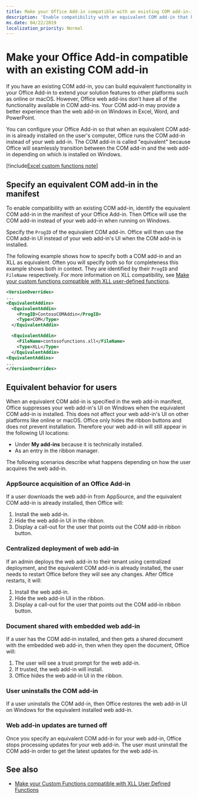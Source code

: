 ```yaml
---
title: Make your Office Add-in compatible with an existing COM add-in-in
description: 'Enable compatibility with an equivalent COM add-in that has the same functionality as your Office Add-in'
ms.date: 04/22/2019
localization_priority: Normal
---
```


# Make your Office Add-in compatible with an existing COM add-in

If you have an existing COM add-in, you can build equivalent functionality in your Office Add-in to extend your solution features to other platforms such as online or macOS. However, Office web add-ins don't have all of the functionality available in COM add-ins. Your COM add-in may provide a better experience than the web add-in on Windows in Excel, Word, and PowerPoint.

You can configure your Office Add-in so that when an equivalent COM add-in is already installed on the user's computer, Office runs the COM add-in instead of your web add-in. The COM add-in is called "equivalent" because Office will seamlessly transition between the COM add-in and the web add-in depending on which is installed on Windows.

[!include[Excel custom functions note](../includes/excel-custom-functions-note.md)]

## Specify an equivalent COM add-in in the manifest

To enable compatibility with an existing COM add-in, identify the equivalent COM add-in in the manifest of your Office Add-in. Then Office will use the COM add-in instead of your web add-in when running on Windows.

Specify the `ProgID` of the equivalent COM add-in. Office will then use the COM add-in UI instead of your web add-in's UI when the COM add-in is installed.

The following example shows how to specify both a COM add-in and an XLL as equivalent. Often you will specify both so for completeness this example shows both in context. They are identified by their `ProgID` and `FileName` respectively. For more information on XLL compatibility, see [Make your custom functions compatible with XLL user-defined functions](../excel/make-custom-functions-compatible-with-xll-udf.md).

```xml
<VersionOverrides>
...
<EquivalentAddins>
  <EquivalentAddin>
    <ProgID>ContosoCOMAddin</ProgID>
    <Type>COM</Type>
  </EquivalentAddin>

  <EquivalentAddin>
    <FileName>contosofunctions.xll</FileName>
    <Type>XLL</Type>
  </EquivalentAddin>
<EquivalentAddins>
...
</VersionOverrides>
```

## Equivalent behavior for users

When an equivalent COM add-in is specified in the web add-in manifest, Office suppresses your web add-in's UI on Windows when the equivalent COM add-in is installed. This does not affect your web add-in's UI on other platforms like online or macOS. Office only hides the ribbon buttons and does not prevent installation. Therefore your web add-in will still appear in the following UI locations:

- Under **My add-ins** because it is technically installed.
- As an entry in the ribbon manager.

The following scenarios describe what happens depending on how the user acquires the web add-in.

### AppSource acquisition of an Office Add-in

If a user downloads the web add-in from AppSource, and the equivalent COM add-in is already installed, then Office will:

1. Install the web add-in.
2. Hide the web add-in UI in the ribbon.
3. Display a call-out for the user that points out the COM add-in ribbon button.

### Centralized deployment of web add-in

If an admin deploys the web add-in to their tenant using centralized deployment, and the equivalent COM add-in is already installed, the user needs to restart Office before they will see any changes. After Office restarts, it will:

1. Install the web add-in.
2. Hide the web add-in UI in the ribbon.
3. Display a call-out for the user that points out the COM add-in ribbon button.

### Document shared with embedded web add-in

If a user has the COM add-in installed, and then gets a shared document with the embedded web add-in, then when they open the document, Office will:

1. The user will see a trust prompt for the web add-in.
2. If trusted, the web add-in will install.
3. Office hides the web add-in UI in the ribbon.

### User uninstalls the COM add-in

If a user uninstalls the COM add-in, then Office restores the web add-in UI on Windows for the equivalent installed web add-in.

### Web add-in updates are turned off

Once you specify an equivalent COM add-in for your web add-in, Office stops processing updates for your web add-in. The user must uninstall the COM add-in order to get the latest updates for the web add-in.

## See also

- [Make your Custom Functions compatible with XLL User Defined Functions](../excel/make-custom-functions-compatible-with-xll-udf.md)
